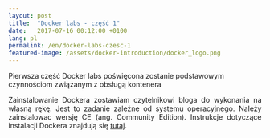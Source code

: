 ```yaml
---
layout: post
title:  "Docker labs - część 1"
date:   2017-07-16 00:12:00 +0100
lang: pl
permalink: /en/docker-labs-czesc-1
featured-image: /assets/docker-introduction/docker_logo.png
---
```


Pierwsza część Docker labs poświęcona zostanie podstawowym czynnościom związanym z obsługą kontenera
<!--more-->

<p align="justify">
Zainstalowanie Dockera zostawiam czytelnikowi bloga do wykonania na własną rękę. Jest to zadanie zależne od systemu operacyjnego. Należy zainstalowac wersję CE (ang. Community Edition). Instrukcje dotyczące instalacji Dockera znajdują się <a href="https://docs.docker.com/engine/installation/">tutaj</a>.
</p>
